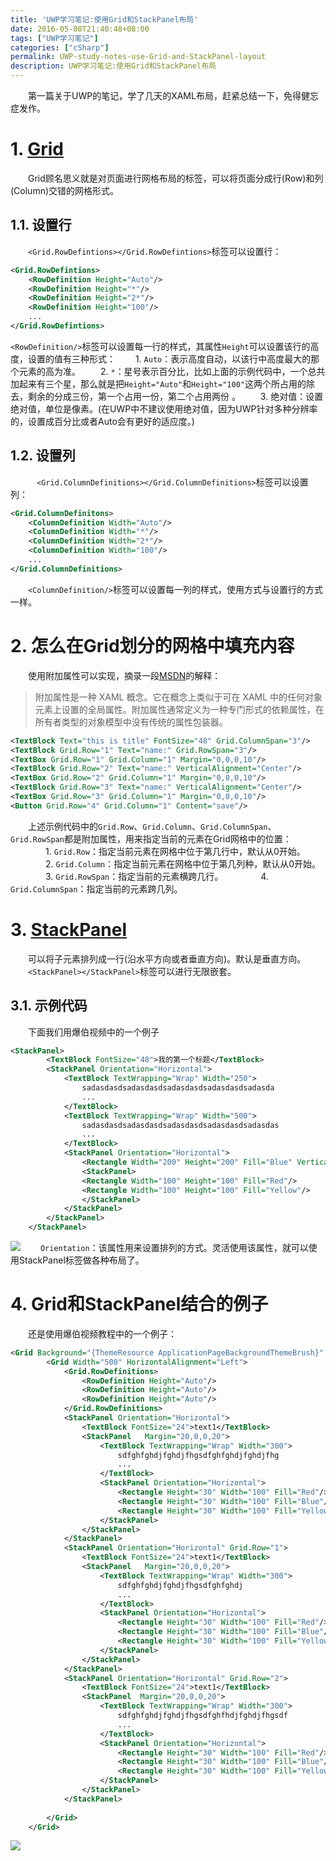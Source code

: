 ```yaml
---
title: 'UWP学习笔记:使用Grid和StackPanel布局'
date: 2016-05-08T21:40:48+08:00
tags: ["UWP学习笔记"]
categories: ["cSharp"]
permalink: UWP-study-notes-use-Grid-and-StackPanel-layout
description: UWP学习笔记:使用Grid和StackPanel布局
---
```

　　第一篇关于UWP的笔记，学了几天的XAML布局，赶紧总结一下，免得健忘症发作。

# 1. [Grid](https://msdn.microsoft.com/zh-cn/library/windows/apps/windows.ui.xaml.controls.grid.aspx)
　　Grid顾名思义就是对页面进行网格布局的标签，可以将页面分成行(Row)和列(Column)交错的网格形式。
## 1.1. 设置行
　　`<Grid.RowDefintions></Grid.RowDefintions>`标签可以设置行：
```xml
<Grid.RowDefintions>
    <RowDefinition Height="Auto"/>
    <RowDefinition Height="*"/>
    <RowDefinition Height="2*"/>
    <RowDefinition Height="100"/>
    ...
</Grid.RowDefintions>
```
<!--more-->
   `<RowDefinition/>`标签可以设置每一行的样式，其属性`Height`可以设置该行的高度，设置的值有三种形式：
   　　1. `Auto`：表示高度自动，以该行中高度最大的那个元素的高为准。
   　　2. `*`：星号表示百分比，比如上面的示例代码中，一个总共加起来有三个星，那么就是把`Height="Auto"`和`Height="100"`这两个所占用的除去，剩余的分成三份，第一个占用一份，第二个占用两份 。
   　　3. 绝对值：设置绝对值，单位是像素。(在UWP中不建议使用绝对值，因为UWP针对多种分辨率的，设置成百分比或者Auto会有更好的适应度。)

## 1.2. 设置列
　　　`<Grid.ColumnDefinitions></Grid.ColumnDefinitions>`标签可以设置列：
```xml
<Grid.ColumnDefinitons>
    <ColumnDefinition Width="Auto"/>
    <ColumnDefinition Width="*"/>
    <ColumnDefinition Width="2*"/>
    <ColumnDefinition Width="100"/>
    ...
</Grid.ColumnDefinitions>
```
　　`<ColumnDefinition/>`标签可以设置每一列的样式，使用方式与设置行的方式一样。

# 2. 怎么在Grid划分的网格中填充内容
　　使用附加属性可以实现，摘录一段[MSDN](https://msdn.microsoft.com/zh-cn/library/windows/apps/mt185579.aspx)的解释：
> 附加属性是一种 XAML 概念。它在概念上类似于可在 XAML 中的任何对象元素上设置的全局属性。附加属性通常定义为一种专门形式的依赖属性，在所有者类型的对象模型中没有传统的属性包装器。

```xml
<TextBlock Text="this is title" FontSize="48" Grid.ColumnSpan="3"/>
<TextBlock Grid.Row="1" Text="name:" Grid.RowSpan="3"/>
<TextBox Grid.Row="1" Grid.Column="1" Margin="0,0,0,10"/>
<TextBlock Grid.Row="2" Text="name:" VerticalAlignment="Center"/>
<TextBox Grid.Row="2" Grid.Column="1" Margin="0,0,0,10"/>
<TextBlock Grid.Row="3" Text="name:" VerticalAlignment="Center"/>
<TextBox Grid.Row="3" Grid.Column="1" Margin="0,0,0,10"/>
<Button Grid.Row="4" Grid.Column="1" Content="save"/>
```
　　上述示例代码中的`Grid.Row`、`Grid.Column`、`Grid.ColumnSpan`、`Grid.RowSpan`都是附加属性，用来指定当前的元素在Grid网格中的位置：
　　　　1. `Grid.Row`：指定当前元素在网格中位于第几行中，默认从0开始。
　　　　2. `Grid.Column`：指定当前元素在网格中位于第几列种，默认从0开始。
　　　　3. `Grid.RowSpan`：指定当前的元素横跨几行。
　　　　4. `Grid.ColumnSpan`：指定当前的元素跨几列。


# 3. [StackPanel](https://msdn.microsoft.com/zh-cn/library/windows/apps/windows.ui.xaml.controls.stackpanel.aspx)
　　可以将子元素排列成一行(沿水平方向或者垂直方向)。默认是垂直方向。
　　`<StackPanel></StackPanel>`标签可以进行无限嵌套。
## 3.1. 示例代码
　　下面我们用爆伯视频中的一个例子

```xml
<StackPanel>
        <TextBlock FontSize="48">我的第一个标题</TextBlock>
        <StackPanel Orientation="Horizontal">
            <TextBlock TextWrapping="Wrap" Width="250">
                sadasdasdsadasdasdsadasdasdsadasdasdsadasda 
                ...
            </TextBlock>
            <TextBlock TextWrapping="Wrap" Width="500">
                sadasdasdsadasdasdsadasdasdsadasdasdsadasdas
                ...
            </TextBlock>
            <StackPanel Orientation="Horizontal">
                <Rectangle Width="200" Height="200" Fill="Blue" VerticalAlignment="Top"/>
                <StackPanel>
                <Rectangle Width="100" Height="100" Fill="Red"/>
                <Rectangle Width="100" Height="100" Fill="Yellow"/>
                </StackPanel>
            </StackPanel>
        </StackPanel>
    </StackPanel>
```
![](http://ww3.sinaimg.cn/mw690/c55a7aeegw1f3offhfeikj20vz0gg3zn.jpg)
　　`Orientation`：该属性用来设置排列的方式。灵活使用该属性，就可以使用StackPanel标签做各种布局了。

# 4. Grid和StackPanel结合的例子
　　还是使用爆伯视频教程中的一个例子：
```xml
<Grid Background="{ThemeResource ApplicationPageBackgroundThemeBrush}" >
        <Grid Width="500" HorizontalAlignment="Left">
            <Grid.RowDefinitions>
                <RowDefinition Height="Auto"/>
                <RowDefinition Height="Auto"/>
                <RowDefinition Height="Auto"/>
            </Grid.RowDefinitions>
            <StackPanel Orientation="Horizontal">
                <TextBlock FontSize="24">text1</TextBlock>
                <StackPanel   Margin="20,0,0,20">
                    <TextBlock TextWrapping="Wrap" Width="300">
                        sdfghfghdjfghdjfhgsdfghfghdjfghdjfhg
                        ...
                    </TextBlock>
                    <StackPanel Orientation="Horizontal">
                        <Rectangle Height="30" Width="100" Fill="Red"/>
                        <Rectangle Height="30" Width="100" Fill="Blue"/>
                        <Rectangle Height="30" Width="100" Fill="Yellow"/>
                    </StackPanel>
                </StackPanel>
            </StackPanel>
            <StackPanel Orientation="Horizontal" Grid.Row="1">
                <TextBlock FontSize="24">text1</TextBlock>
                <StackPanel   Margin="20,0,0,20">
                    <TextBlock TextWrapping="Wrap" Width="300">
                        sdfghfghdjfghdjfhgsdfghfghdj
                        ...
                    </TextBlock>
                    <StackPanel Orientation="Horizontal">
                        <Rectangle Height="30" Width="100" Fill="Red"/>
                        <Rectangle Height="30" Width="100" Fill="Blue"/>
                        <Rectangle Height="30" Width="100" Fill="Yellow"/>
                    </StackPanel>
                </StackPanel>
            </StackPanel>
            <StackPanel Orientation="Horizontal" Grid.Row="2">
                <TextBlock FontSize="24">text1</TextBlock>
                <StackPanel  Margin="20,0,0,20">
                    <TextBlock TextWrapping="Wrap" Width="300">
                        sdfghfghdjfghdjfhgsdfghfhdjfghdjfhgsdf
                        ...
                    </TextBlock>
                    <StackPanel Orientation="Horizontal">
                        <Rectangle Height="30" Width="100" Fill="Red"/>
                        <Rectangle Height="30" Width="100" Fill="Blue"/>
                        <Rectangle Height="30" Width="100" Fill="Yellow"/>
                    </StackPanel>
                </StackPanel>
            </StackPanel>
            
        </Grid>
    </Grid>
```
![](http://ww3.sinaimg.cn/mw690/c55a7aeegw1f3oflfhtatj20u00qudhx.jpg)
